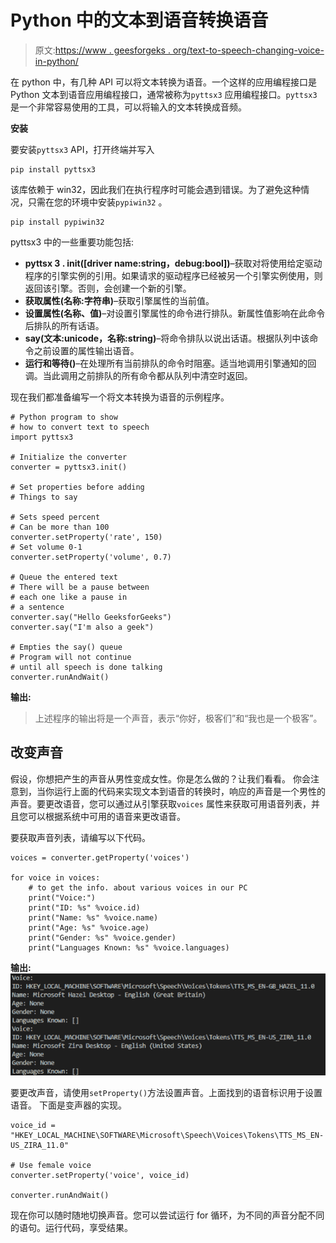 # Python 中的文本到语音转换语音

> 原文:[https://www . geesforgeks . org/text-to-speech-changing-voice-in-python/](https://www.geeksforgeeks.org/text-to-speech-changing-voice-in-python/)

在 python 中，有几种 API 可以将文本转换为语音。一个这样的应用编程接口是 Python 文本到语音应用编程接口，通常被称为`pyttsx3` 应用编程接口。`pyttsx3` 是一个非常容易使用的工具，可以将输入的文本转换成音频。

**安装**

要安装`pyttsx3` API，打开终端并写入

```
pip install pyttsx3

```

该库依赖于 win32，因此我们在执行程序时可能会遇到错误。为了避免这种情况，只需在您的环境中安装`pypiwin32` 。

```
pip install pypiwin32

```

pyttsx3 中的一些重要功能包括:

*   **pyttsx 3 . init([driver name:string，debug:bool])**–获取对将使用给定驱动程序的引擎实例的引用。如果请求的驱动程序已经被另一个引擎实例使用，则返回该引擎。否则，会创建一个新的引擎。
*   **获取属性(名称:字符串)**–获取引擎属性的当前值。
*   **设置属性(名称、值)**–对设置引擎属性的命令进行排队。新属性值影响在此命令后排队的所有话语。
*   **say(文本:unicode，名称:string)**–将命令排队以说出话语。根据队列中该命令之前设置的属性输出语音。
*   **运行和等待()**–在处理所有当前排队的命令时阻塞。适当地调用引擎通知的回调。当此调用之前排队的所有命令都从队列中清空时返回。

现在我们都准备编写一个将文本转换为语音的示例程序。

```
# Python program to show
# how to convert text to speech
import pyttsx3

# Initialize the converter
converter = pyttsx3.init()

# Set properties before adding
# Things to say

# Sets speed percent 
# Can be more than 100
converter.setProperty('rate', 150)
# Set volume 0-1
converter.setProperty('volume', 0.7)

# Queue the entered text 
# There will be a pause between
# each one like a pause in 
# a sentence
converter.say("Hello GeeksforGeeks")
converter.say("I'm also a geek")

# Empties the say() queue
# Program will not continue
# until all speech is done talking
converter.runAndWait()
```

**输出:**

> 上述程序的输出将是一个声音，表示“你好，极客们”和“我也是一个极客”。

## 改变声音

假设，你想把产生的声音从男性变成女性。你是怎么做的？让我们看看。
你会注意到，当你运行上面的代码来实现文本到语音的转换时，响应的声音是一个男性的声音。要更改语音，您可以通过从引擎获取`voices` 属性来获取可用语音列表，并且您可以根据系统中可用的语音来更改语音。

要获取声音列表，请编写以下代码。

```
voices = converter.getProperty('voices')

for voice in voices:
    # to get the info. about various voices in our PC 
    print("Voice:")
    print("ID: %s" %voice.id)
    print("Name: %s" %voice.name)
    print("Age: %s" %voice.age)
    print("Gender: %s" %voice.gender)
    print("Languages Known: %s" %voice.languages)
```

**输出:**
![](img/29eb112b1e2874e39f8c7bdfd5f757e7.png)

要更改声音，请使用`setProperty()`方法设置声音。上面找到的语音标识用于设置语音。
下面是变声器的实现。

```
voice_id = "HKEY_LOCAL_MACHINE\SOFTWARE\Microsoft\Speech\Voices\Tokens\TTS_MS_EN-US_ZIRA_11.0"

# Use female voice
converter.setProperty('voice', voice_id)

converter.runAndWait()
```

现在你可以随时随地切换声音。您可以尝试运行 for 循环，为不同的声音分配不同的语句。运行代码，享受结果。